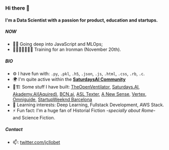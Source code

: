 ### Hi there 👋

#### I'm a Data Scientist with a passion for product, education and startups.

##### NOW

- 🧑‍💻 Going deep into JavaScript and MLOps;
- 🏊🏽‍♂️🚵🏽‍♂️🏃 Training for an Ironman (November 20th).

##### BIO

- ⚙ I have fun with: `.py`, `.pkl`, `.h5`, `.json`, `.js`, `.html`, `.css`, `.rb`, `.c`.
- 🌍 I'm quite active within the [**SaturdaysAI Community**](https://community.saturdays.ai/home)
- 👷🏗️ Some stuff I have built:  [TheOpenVentilator](https://theopenventilator.com/), [Saturdays.AI](https://saturdays.ai/), [Akademy.AI(Aquired)](https://www.strive.school), [BCN.ai](https://bcn.ai/), [ASL Texter](https://devpost.com/software/hackupc_asl_video_platform), [A New Sense](https://devpost.com/software/anewsense), [Vertex](https://devpost.com/software/vertex), [Omniguide](https://devpost.com/software/omniguide), [StartupWeeknd Barcelona](https://novobrief.com/startup-weekend-barcelona/6835/)
- 🌱 Learning interests: Deep Learning, Fullstack Development, AWS Stack.
- ⚡️ Fun fact: I'm a huge fan of Historial Fiction _-specially about Rome-_ and Science Fiction.

##### Contact
- 📫: [twitter.com/jcllobet](https://twitter.com/jcllobet)

